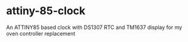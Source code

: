 # attiny-85-clock
An ATTINY85 based clock with DS1307 RTC and TM1637 display for my oven controller replacement
